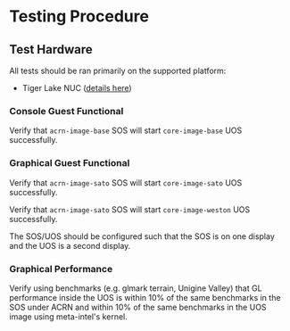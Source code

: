 # Testing Procedure

## Test Hardware

All tests should be ran primarily on the supported platform:

* Tiger Lake NUC ([details here](https://projectacrn.github.io/2.7/reference/hardware.html#verified-platforms-according-to-acrn-usage))

### Console Guest Functional

Verify that `acrn-image-base` SOS will start `core-image-base` UOS successfully.

### Graphical Guest Functional

Verify that `acrn-image-sato` SOS will start `core-image-sato` UOS successfully.

Verify that `acrn-image-sato` SOS will start `core-image-weston` UOS successfully.

The SOS/UOS should be configured such that the SOS is on one display and the UOS is a second display.

### Graphical Performance

Verify using benchmarks (e.g. glmark terrain, Unigine Valley) that GL performance inside the UOS is within 10% of the same benchmarks in the SOS under ACRN and within 10% of the same benchmarks in the UOS image using meta-intel's kernel.

